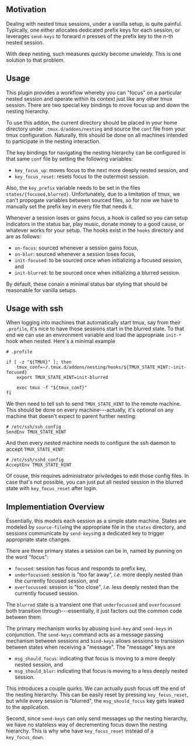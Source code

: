 ## Motivation

Dealing with nested tmux sessions, under a vanilla setup, is quite painful.
Typically, one either allocates dedicated prefix keys for each session, or
leverages `send-keys` to forward *n* presses of the prefix key to the *n*-th
nested session.

With deep nesting, such measures quickly become unwieldy. This is one solution
to that problem.

## Usage

This plugin provides a workflow whereby you can "focus" on a particular nested
session and operate within its context just like any other tmux session. There
are two special key bindings to move focus up and down the nesting hierarchy.

To use this addon, the current directory should be placed in your home
directory under `.tmux.d/addons/nesting` and source the `conf` file from your
tmux configuration. Naturally, this should be done on all machines intended to
participate in the nesting interaction.

The key bindings for navigating the nesting hierarchy can be configured in that
same `conf` file by setting the following variables:

* `key_focus_up`: moves focus to the next more deeply nested session, and
* `key_focus_reset`: resets focus to the outermost session.

Also, the `key_prefix` variable needs to be set in the files
`states/{focused,blurred}`. Unfortunately, due to a limitation of tmux, we
can't propogate variables between sourced files, so for now we have to manually
set the prefix key in every file that needs it.

Whenever a session loses or gains focus, a hook is called so you can setup
indicators in the status bar, play music, donate money to a good cause, or
whatever works for your setup. The hooks exist in the `hooks` directory and are
as follows:

* `on-focus`: sourced whenever a session gains focus,
* `on-blur`: sourced whenever a session loses focus,
* `init-focused`: to be sourced once when initializing a focused session, and
* `init-blurred`: to be sourced once when initializing a blurred session.

By default, these conain a minimal status bar styling that should be reasonable
for vanilla setups.

## Usage with ssh

When logging into machines that automatically start tmux, say from their
`.profile`, it's nice to have those sessions start in the blurred state. To
that end we can use an environment variable and load the appropriate `init-*`
hook when nested. Here's a minimal example

```
# .profile

if [ -z "${TMUX}" ]; then
	tmux_conf=~/.tmux.d/addons/nesting/hooks/${TMUX_STATE_HINT:-init-focused}
	export TMUX_STATE_HINT=init-blurred

	exec tmux -f "${tmux_conf}"
fi
```

We then need to tell ssh to send `TMUX_STATE_HINT` to the remote machine. This
should be done on every machine---actually, it's optional on any machine that
doesn't expect to parent further nesting:

```
# /etc/ssh/ssh_config
SendEnv TMUX_STATE_HINT
```

And then every nested machine needs to configure the ssh daemon to accept
`TMUX_STATE_HINT`:

```
# /etc/ssh/sshd_config
AcceptEnv TMUX_STATE_HINT
```

Of couse, this requires administrator priviledges to edit those config files.
In case that's not possible, you can just put all nested session in the blurred
state with `key_focus_reset` after login.

## Implementiation Overview

Essentially, this models each session as a simple state machine. States are
modeled by `source-file`ing the appropriate file in the `states` directory, and
sessions communicate by `send-keys`ing a dedicated key to trigger appropriate
state changes.

There are three primary states a session can be in, named by punning on the
word "focus":

* `focused`: session has focus and responds to prefix key,
* `underfocussed`: session is "too far away", *i.e.* more deeply nested than
    the currently focused session, and
* `overfocussed`: session is "too close", *i.e.* less deeply nested than the
    currently focused session.

The `blurred` state is a transient one that `underfocussed` and `overfocussed`
both transition through---essentially, it just factors out the common code
between them.

The primary mechanism works by abusing `bind-key` and `send-keys` in
conjunction. The `send-keys` command acts as a message passing mechanism
between sessions and `bind-keys` allows sessions to transision between states
when receiving a "message". The "message" keys are

* `msg_should_focus`: indicating that focus is moving to a more deeply nested
    session, and
* `msg_should_blur`: indicating that focus is moving to a less deeply nested
    session.

This introduces a couple quirks. We can actually push focus off the end of the
nesting hierarchy. This can be easily reset by pressing `key_focus_reset`, but
while every session is "blurred", the `msg_should_focus` key gets leaked to the
application.

Second, since `send-keys` can only send messages up the nesting hierarchy, we
have no stateless way of decrementing focus down the nesting hierarchy. This is
why whe have `key_focus_reset` instead of a `key_focus_down`.
